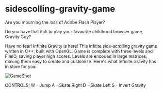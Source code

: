 # sidescolling-gravity-game

Are you mourning the loss of Adobe Flash Player?

Do you have that itch to play your favourite childhood browser game, Gravity Guy?

Have no fear! Infinite Gravity is here! This infitite side-scrolling gravity game written in C++, built with OpenGL. Game is complete with three levels and FileIO, saving player high scores. Levels are encoded in large matrices, making them easy to create and customize. Here's what Infinite Gravity has in store for you:

![GameShot](https://github.com/kushasareen/sidescolling-gravity-game/blob/master/gameplay.png)

CONTROLS:
W - Jump
A - Skate Right
D - Skate Left
S - Invert Gravity
